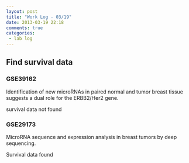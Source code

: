 ```yaml
---
layout: post
title: "Work Log - 03/19"
date: 2013-03-19 22:18
comments: true
categories: 
 - lab log
---
```


## Find survival data

### GSE39162
Identification of new microRNAs in paired normal and tumor breast tissue suggests a dual role for the ERBB2/Her2 gene.

survival data not found

### GSE29173
MicroRNA sequence and expression analysis in breast tumors by deep sequencing.

Survival data found
